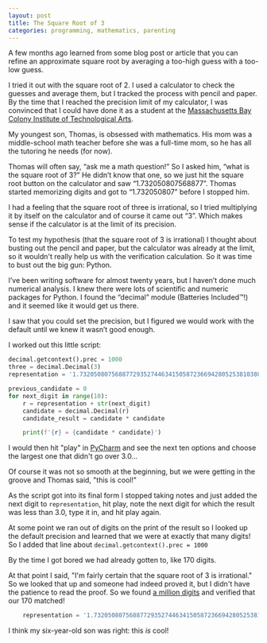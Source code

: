 ```yaml
---
layout: post
title: The Square Root of 3
categories: programming, mathematics, parenting
---
```


A few months ago learned from some blog post or article that you can refine an approximate square root by averaging a too-high guess with a too-low guess.

I tried it out with the square root of 2. I used a calculator to check the guesses and average them, but I tracked the process with pencil and paper. By the time that I reached the precision limit of my calculator, I was convinced that I could have done it as a student at the [Massachusetts Bay Colony Institute of Technological Arts](https://en.wikipedia.org/wiki/The_Baroque_Cycle).

My youngest son, Thomas, is obsessed with mathematics. His mom was a middle-school math teacher before she was a full-time mom, so he has all the tutoring he needs (for now).

Thomas will often say, “ask me a math question!” So I asked him, “what is the square root of 3?” He didn’t know that one, so we just hit the square root button on the calculator and saw “1.732050807568877”. Thomas started memorizing digits and got to “1.732050807” before I stopped him.

I had a feeling that the square root of three is irrational, so I tried multiplying it by itself on the calculator and of course it came out “3”. Which makes sense if the calculator is at the limit of its precision.

To test my hypothesis (that the square root of 3 is irrational) I thought about busting out the pencil and paper, but the calculator was already at the limit, so it wouldn't really help us with the verification calculation. So it was time to bust out the big gun: Python.

I’ve been writing software for almost twenty years, but I haven’t done much numerical analysis. I knew there were lots of scientific and numeric packages for Python. I found the “decimal” module (Batteries Included&trade;!) and it seemed like it would get us there.

I saw that you could set the precision, but I figured we would work with the default until we knew it wasn’t good enough.

I worked out this little script:

```python
decimal.getcontext().prec = 1000
three = decimal.Decimal(3)
representation = '1.732050807568877293527446341505872366942805253810380628055806979451'

previous_candidate = 0
for next_digit in range(10):
    r = representation + str(next_digit)
    candidate = decimal.Decimal(r)
    candidate_result = candidate * candidate

    print(f'{r} = {candidate * candidate}')

```

I would then hit "play" in [PyCharm](https://www.jetbrains.com/pycharm/) and see the next ten options and choose the largest one that didn't go over 3.0...

Of course it was not so smooth at the beginning, but we were getting in the groove and Thomas said, "this is cool!"

As the script got into its final form I stopped taking notes and just added the next digit to `representation`, hit play, note the next digit for which the result was less than 3.0, type it in, and hit play again.

At some point we ran out of digits on the print of the result so I looked up the default precision and learned that we were at exactly that many digits! So I added that line about `decimal.getcontext().prec = 1000`

By the time I got bored we had already gotten to, like 170 digits.

At that point I said, "I'm fairly certain that the square root of 3 is irrational." So we looked that up and someone had indeed proved it, but I didn't have the patience to read the proof. So we found [a million digits](https://apod.nasa.gov/htmltest/gifcity/sqrt3.1mil) and verified that our 170 matched!

```python
    representation = '1.73205080756887729352744634150587236694280525381038062805580697945193301690880003708114618675724857567562614141540670302996994509499895247881165551209437364852809323190230558'
```

I think my six-year-old son was right: this _is_ cool!
